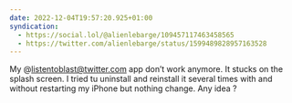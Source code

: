 ```yaml
---
date: 2022-12-04T19:57:20.925+01:00
syndication:
  - https://social.lol/@alienlebarge/109457117463458565
  - https://twitter.com/alienlebarge/status/1599489828957163528
---
```

My @listentoblast@twitter.com app don’t work anymore. It stucks on the splash screen. I tried tu uninstall and reinstall it several times with and without restarting my iPhone but nothing change.
Any idea ?
